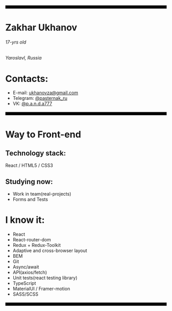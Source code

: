 
![Header](https://github.com/TePMo-Tapo4eK/TePMo-Tapo4eK/blob/main/images/11.png)

# Zakhar Ukhanov
###### 17-yrs old
######  Yaroslavl, Russia

# Contacts:
- E-mail: ukhanovza@gmail.com
- Telegram: [@pasternak_ru](https://t.me/pasternak_ru)
- VK: [@p.a.n.d.a777](https://vk.com/p.a.n.d.a777)

![Line](https://github.com/TePMo-Tapo4eK/TePMo-Tapo4eK/blob/main/images/11.png)

# Way to Front-end

## Technology stack:
React / HTML5 / CSS3

## Studying now:
- Work in team(real-projects)
- Forms and Tests

# I know it:
- React 
- React-router-dom
- Redux + Redux-Toolkit
- Adaptive and cross-browser layout
- BEM
- Git
- Async/await
- API(axios/fetch)
- Unit tests(react testing library)
- TypeScript
- MaterialUI / Framer-motion
- SASS/SCSS

![Footer](https://github.com/TePMo-Tapo4eK/TePMo-Tapo4eK/blob/main/images/11.png)
